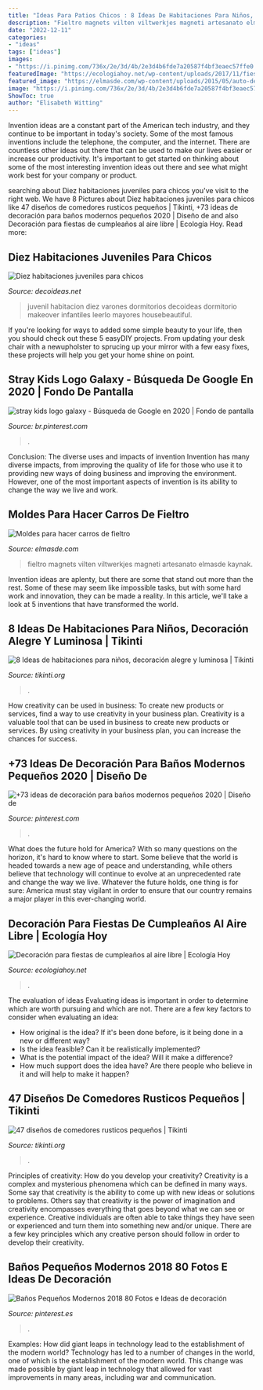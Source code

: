 ```yaml
---
title: "Ideas Para Patios Chicos : 8 Ideas De Habitaciones Para Niños, Decoración Alegre Y Luminosa"
description: "Fieltro magnets vilten viltwerkjes magneti artesanato elmasde kaynak"
date: "2022-12-11"
categories:
- "ideas"
tags: ["ideas"]
images:
- "https://i.pinimg.com/736x/2e/3d/4b/2e3d4b6fde7a20587f4bf3eaec57ffe0.jpg"
featuredImage: "https://ecologiahoy.net/wp-content/uploads/2017/11/fiesta-infantil-en-el-aire-libre.jpg"
featured_image: "https://elmasde.com/wp-content/uploads/2015/05/auto-de-fieltro-5.jpg"
image: "https://i.pinimg.com/736x/2e/3d/4b/2e3d4b6fde7a20587f4bf3eaec57ffe0.jpg"
ShowToc: true
author: "Elisabeth Witting"
---
```



Invention ideas are a constant part of the American tech industry, and they continue to be important in today's society. Some of the most famous inventions include the telephone, the computer, and the internet. There are countless other ideas out there that can be used to make our lives easier or increase our productivity. It's important to get started on thinking about some of the most interesting invention ideas out there and see what might work best for your company or product.

	

		
searching about Diez habitaciones juveniles para chicos you've visit to the right web. We have 8 Pictures about Diez habitaciones juveniles para chicos like 47 diseños de comedores rusticos pequeños | Tikinti, +73 ideas de decoración para baños modernos pequeños 2020 | Diseño de and also Decoración para fiestas de cumpleaños al aire libre | Ecología Hoy. Read more:
		
    
## Diez Habitaciones Juveniles Para Chicos

<img loading=lazy src="https://www.decoideas.net/wp-content/uploads/2014/06/juvenil-4.jpg" onerror="this.onerror=null;this.src='https://tse3.mm.bing.net/th?id=OIP.fIyscW694r3Su3CieUg-qwHaJ4&amp;pid=15.1';" alt="Diez habitaciones juveniles para chicos">

_Source: decoideas.net_

>juvenil habitacion diez varones dormitorios decoideas dormitorio makeover infantiles leerlo mayores housebeautiful. 

	

If you're looking for ways to added some simple beauty to your life, then you should check out these 5 easyDIY projects. From updating your desk chair with a newupholster to sprucing up your mirror with a few easy fixes, these projects will help you get your home shine on point.

    
## Stray Kids Logo Galaxy - Búsqueda De Google En 2020 | Fondo De Pantalla

<img loading=lazy src="https://i.pinimg.com/736x/42/34/bb/4234bbb6903e0795d765f9421d956466.jpg" onerror="this.onerror=null;this.src='https://tse2.mm.bing.net/th?id=OIP.GMp8JZSsQWHznNOGdO6SqwHaMW&amp;pid=15.1';" alt="stray kids logo galaxy - Búsqueda de Google en 2020 | Fondo de pantalla">

_Source: br.pinterest.com_

>. 

	

Conclusion: The diverse uses and impacts of invention
Invention has many diverse impacts, from improving the quality of life for those who use it to providing new ways of doing business and improving the environment. However, one of the most important aspects of invention is its ability to change the way we live and work.

    
## Moldes Para Hacer Carros De Fieltro

<img loading=lazy src="https://elmasde.com/wp-content/uploads/2015/05/auto-de-fieltro-5.jpg" onerror="this.onerror=null;this.src='https://tse1.mm.bing.net/th?id=OIP.eoW3x2B0mlEiPdZYNCpt1AHaEY&amp;pid=15.1';" alt="Moldes para hacer carros de fieltro">

_Source: elmasde.com_

>fieltro magnets vilten viltwerkjes magneti artesanato elmasde kaynak. 

	

Invention ideas are aplenty, but there are some that stand out more than the rest. Some of these may seem like impossible tasks, but with some hard work and innovation, they can be made a reality. In this article, we'll take a look at 5 inventions that have transformed the world.

    
## 8 Ideas De Habitaciones Para Niños, Decoración Alegre Y Luminosa | Tikinti

<img loading=lazy src="http://tikinti.org/wp-content/uploads/2014/08/habitaciones-de-niños-tikinti-1-684x1024.jpg" onerror="this.onerror=null;this.src='https://tse2.mm.bing.net/th?id=OIP.w75_kvrwJxNDEcxQIXYe_wHaLF&amp;pid=15.1';" alt="8 Ideas de habitaciones para niños, decoración alegre y luminosa | Tikinti">

_Source: tikinti.org_

>. 

	

How creativity can be used in business: To create new products or services, find a way to use creativity in your business plan.
Creativity is a valuable tool that can be used in business to create new products or services. By using creativity in your business plan, you can increase the chances for success.

    
## +73 Ideas De Decoración Para Baños Modernos Pequeños 2020 | Diseño De

<img loading=lazy src="https://i.pinimg.com/736x/bd/45/00/bd4500a8522a076c7f4b50c2224259b2--small-bathroom-furniture-glass-partition-wall.jpg" onerror="this.onerror=null;this.src='https://tse4.mm.bing.net/th?id=OIP.hcpMlOqnWyaVTuVf1YW2NwHaLb&amp;pid=15.1';" alt="+73 ideas de decoración para baños modernos pequeños 2020 | Diseño de">

_Source: pinterest.com_

>. 

	

What does the future hold for America? With so many questions on the horizon, it's hard to know where to start. Some believe that the world is headed towards a new age of peace and understanding, while others believe that technology will continue to evolve at an unprecedented rate and change the way we live. Whatever the future holds, one thing is for sure: America must stay vigilant in order to ensure that our country remains a major player in this ever-changing world.

    
## Decoración Para Fiestas De Cumpleaños Al Aire Libre | Ecología Hoy

<img loading=lazy src="https://ecologiahoy.net/wp-content/uploads/2017/11/fiesta-infantil-en-el-aire-libre.jpg" onerror="this.onerror=null;this.src='https://tse3.mm.bing.net/th?id=OIP.qfHzNpO-pyV7dSLhGBtTCAHaGC&amp;pid=15.1';" alt="Decoración para fiestas de cumpleaños al aire libre | Ecología Hoy">

_Source: ecologiahoy.net_

>. 

	

The evaluation of ideas
Evaluating ideas is important in order to determine which are worth pursuing and which are not. There are a few key factors to consider when evaluating an idea:
- How original is the idea? If it's been done before, is it being done in a new or different way?
- Is the idea feasible? Can it be realistically implemented?
- What is the potential impact of the idea? Will it make a difference?
- How much support does the idea have? Are there people who believe in it and will help to make it happen?

    
## 47 Diseños De Comedores Rusticos Pequeños | Tikinti

<img loading=lazy src="http://tikinti.org/wp-content/uploads/2013/07/cocina-rustica-027.jpg" onerror="this.onerror=null;this.src='https://tse2.mm.bing.net/th?id=OIP.Sn_pHE9NvVVC_NWCihjULAHaLH&amp;pid=15.1';" alt="47 diseños de comedores rusticos pequeños | Tikinti">

_Source: tikinti.org_

>. 

	

Principles of creativity: How do you develop your creativity?
Creativity is a complex and mysterious phenomena which can be defined in many ways. Some say that creativity is the ability to come up with new ideas or solutions to problems. Others say that creativity is the power of imagination and creativity encompasses everything that goes beyond what we can see or experience. Creative individuals are often able to take things they have seen or experienced and turn them into something new and/or unique. There are a few key principles which any creative person should follow in order to develop their creativity.

    
## Baños Pequeños Modernos 2018 80 Fotos E Ideas De Decoración

<img loading=lazy src="https://i.pinimg.com/736x/2e/3d/4b/2e3d4b6fde7a20587f4bf3eaec57ffe0.jpg" onerror="this.onerror=null;this.src='https://tse2.mm.bing.net/th?id=OIP.-SMoOCL5P8VUK1D-BOUZ8QHaLF&amp;pid=15.1';" alt="Baños Pequeños Modernos 2018 80 Fotos e Ideas de decoración">

_Source: pinterest.es_

>. 

	

Examples: How did giant leaps in technology lead to the establishment of the modern world?
Technology has led to a number of changes in the world, one of which is the establishment of the modern world. This change was made possible by giant leap in technology that allowed for vast improvements in many areas, including war and communication.

